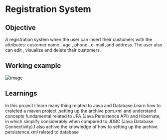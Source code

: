 # Registration System

## Objective

 A registration system when the user can insert their customers with the attributes: customer name , age , phone , e-mail ,and address.
 The user also can edit , visualize and delete their customers.

## Working example
![image](https://github.com/GuilhermeBauer16/RegistrationSystem/assets/123701893/20a75175-286b-45c0-aa9a-c10aba27687d)

## Learnings
In this project I learn many thing related to Java and Database.Learn how to crateted
a maven project ,setting up the archive pom.xml and understand concepts fundamental 
related to JPA (Java Persistence API) and Hibernate, in which simplify considerably
when compared to JDBC (Java Database Connectivity).I also achive the knowledge
of how to setting up the archive persistence.xml related to database
